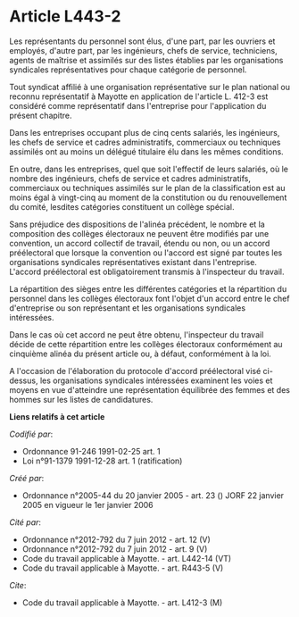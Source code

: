 # Article L443-2

Les représentants du personnel sont élus, d'une part, par les ouvriers et employés, d'autre part, par les ingénieurs, chefs
de service, techniciens, agents de maîtrise et assimilés sur des listes établies par les organisations syndicales
représentatives pour chaque catégorie de personnel.

Tout syndicat affilié à une organisation représentative sur le plan national ou reconnu représentatif à Mayotte en
application de l'article L. 412-3 est considéré comme représentatif dans l'entreprise pour l'application du présent chapitre.

Dans les entreprises occupant plus de cinq cents salariés, les ingénieurs, les chefs de service et cadres administratifs,
commerciaux ou techniques assimilés ont au moins un délégué titulaire élu dans les mêmes conditions.

En outre, dans les entreprises, quel que soit l'effectif de leurs salariés, où le nombre des ingénieurs, chefs de service et
cadres administratifs, commerciaux ou techniques assimilés sur le plan de la classification est au moins égal à vingt-cinq au
moment de la constitution ou du renouvellement du comité, lesdites catégories constituent un collège spécial.

Sans préjudice des dispositions de l'alinéa précédent, le nombre et la composition des collèges électoraux ne peuvent être
modifiés par une convention, un accord collectif de travail, étendu ou non, ou un accord préélectoral que lorsque la
convention ou l'accord est signé par toutes les organisations syndicales représentatives existant dans l'entreprise. L'accord
préélectoral est obligatoirement transmis à l'inspecteur du travail.

La répartition des sièges entre les différentes catégories et la répartition du personnel dans les collèges électoraux font
l'objet d'un accord entre le chef d'entreprise ou son représentant et les organisations syndicales intéressées.

Dans le cas où cet accord ne peut être obtenu, l'inspecteur du travail décide de cette répartition entre les collèges
électoraux conformément au cinquième alinéa du présent article ou, à défaut, conformément à la loi.

A l'occasion de l'élaboration du protocole d'accord préélectoral visé ci-dessus, les organisations syndicales intéressées
examinent les voies et moyens en vue d'atteindre une représentation équilibrée des femmes et des hommes sur les listes de
candidatures.

**Liens relatifs à cet article**

_Codifié par_:

  - Ordonnance 91-246 1991-02-25 art. 1
  - Loi n°91-1379 1991-12-28 art. 1 (ratification)

_Créé par_:

  - Ordonnance n°2005-44 du 20 janvier 2005 - art. 23 () JORF 22 janvier 2005 en vigueur le 1er janvier 2006

_Cité par_:

  - Ordonnance n°2012-792 du 7 juin 2012 - art. 12 (V)
  - Ordonnance n°2012-792 du 7 juin 2012 - art. 9 (V)
  - Code du travail applicable à Mayotte. - art. L442-14 (VT)
  - Code du travail applicable à Mayotte. - art. R443-5 (V)

_Cite_:

  - Code du travail applicable à Mayotte. - art. L412-3 (M)
